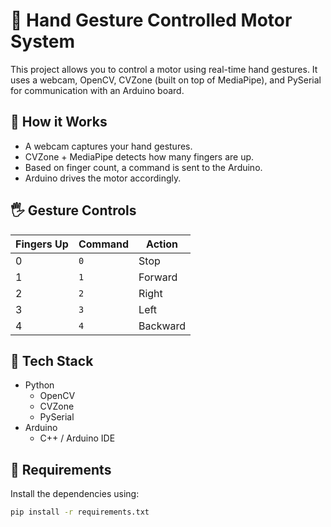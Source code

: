 # 🤖 Hand Gesture Controlled Motor System

This project allows you to control a motor using real-time hand gestures. It uses a webcam, OpenCV, CVZone (built on top of MediaPipe), and PySerial for communication with an Arduino board. 

## 📸 How it Works

- A webcam captures your hand gestures.
- CVZone + MediaPipe detects how many fingers are up.
- Based on finger count, a command is sent to the Arduino.
- Arduino drives the motor accordingly.

## 🖐️ Gesture Controls

| Fingers Up | Command   | Action   |
|------------|-----------|----------|
| 0          | `0`       | Stop     |
| 1          | `1`       | Forward  |
| 2          | `2`       | Right    |
| 3          | `3`       | Left     |
| 4          | `4`       | Backward |

## 🧠 Tech Stack

- Python
  - OpenCV
  - CVZone
  - PySerial
- Arduino
  - C++ / Arduino IDE

## 🧪 Requirements

Install the dependencies using:

```bash
pip install -r requirements.txt

